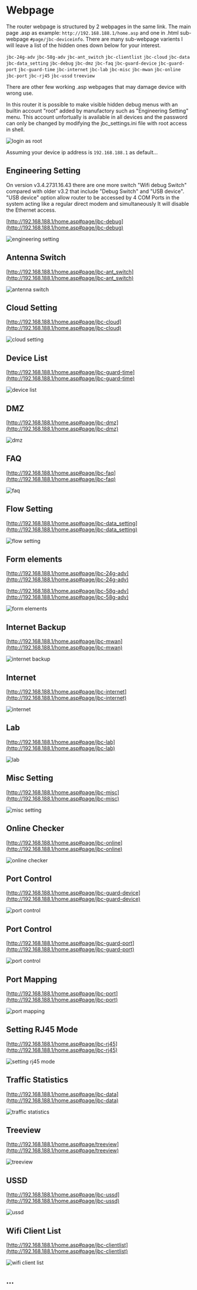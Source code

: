 # Webpage

The router webpage is structured by 2 webpages in the same link. The main page .asp as example: `http://192.168.188.1/home.asp` and one in .html sub-webpage `#page/jbc-deviceinfo`.
There are many sub-webpage varients I will leave a list of the hidden ones down below for your interest. 

`jbc-24g-adv` `jbc-58g-adv` `jbc-ant_switch` `jbc-clientlist` `jbc-cloud` `jbc-data` `jbc-data_setting` `jbc-debug` `jbc-dmz` `jbc-faq` `jbc-guard-device` `jbc-guard-port` `jbc-guard-time` `jbc-internet` `jbc-lab` `jbc-misc` `jbc-mwan` `jbc-online` `jbc-port` `jbc-rj45` `jbc-ussd` `treeview`

There are other few working .asp webpages that may damage device with wrong use.

In this router it is possible to make visible hidden debug menus with an builtin account "root" added by manufactory such as "Engineering Setting" menu. This account unfortually is available in all devices and the password can only be changed by modifying the jbc_settings.ini file with root access in shell.

![login as root](https://github.com/leandroadonis86/5G-CPE_NR500-EA-Router/blob/main/Secrets/Webpage/login_asroot.png)

Assuming your device ip address is `192.168.188.1` as default...


## Engineering Setting 
On version v3.4.2731.16.43 there are one more switch "Wifi debug Switch" compared with older v3.2 that include "Debug Switch" and "USB device". 
"USB device" option allow router to be accessed by 4 COM Ports in the system acting like a regular direct modem and simultaneously It will disable the Ethernet access.

[http://192.168.188.1/home.asp#page/jbc-debug](http://192.168.188.1/home.asp#page/jbc-debug)

![engineering setting](https://github.com/leandroadonis86/5G-CPE_NR500-EA-Router/blob/main/Secrets/Webpage/engineering_setting_jbc-debug.png)


## Antenna Switch
[http://192.168.188.1/home.asp#page/jbc-ant_switch](http://192.168.188.1/home.asp#page/jbc-ant_switch)

![antenna switch](https://github.com/leandroadonis86/5G-CPE_NR500-EA-Router/blob/main/Secrets/Webpage/antenna_switch_jbc-ant_switch.png)


## Cloud Setting 
[http://192.168.188.1/home.asp#page/jbc-cloud](http://192.168.188.1/home.asp#page/jbc-cloud)

![cloud setting](https://github.com/leandroadonis86/5G-CPE_NR500-EA-Router/blob/main/Secrets/Webpage/cloud_setting_jbc-cloud.png)


## Device List 
[http://192.168.188.1/home.asp#page/jbc-guard-time](http://192.168.188.1/home.asp#page/jbc-guard-time)

![device list](https://github.com/leandroadonis86/5G-CPE_NR500-EA-Router/blob/main/Secrets/Webpage/device_list_jbc-guard-time.png)


## DMZ 
[http://192.168.188.1/home.asp#page/jbc-dmz](http://192.168.188.1/home.asp#page/jbc-dmz)

![dmz](https://github.com/leandroadonis86/5G-CPE_NR500-EA-Router/blob/main/Secrets/Webpage/dmz_jbc-dmz.png)


## FAQ 
[http://192.168.188.1/home.asp#page/jbc-faq](http://192.168.188.1/home.asp#page/jbc-faq)

![faq](https://github.com/leandroadonis86/5G-CPE_NR500-EA-Router/blob/main/Secrets/Webpage/faq_jbc-faq.png)


## Flow Setting 
[http://192.168.188.1/home.asp#page/jbc-data_setting](http://192.168.188.1/home.asp#page/jbc-data_setting)

![flow setting](https://github.com/leandroadonis86/5G-CPE_NR500-EA-Router/blob/main/Secrets/Webpage/flow_setting_jbc-data_setting.png)


## Form elements 
[http://192.168.188.1/home.asp#page/jbc-24g-adv](http://192.168.188.1/home.asp#page/jbc-24g-adv)

[http://192.168.188.1/home.asp#page/jbc-58g-adv](http://192.168.188.1/home.asp#page/jbc-58g-adv)

![form elements](https://github.com/leandroadonis86/5G-CPE_NR500-EA-Router/blob/main/Secrets/Webpage/form_elements_jbc-24g-adv_jbc-58g-adv.png)


## Internet Backup 
[http://192.168.188.1/home.asp#page/jbc-mwan](http://192.168.188.1/home.asp#page/jbc-mwan)

![internet backup](https://github.com/leandroadonis86/5G-CPE_NR500-EA-Router/blob/main/Secrets/Webpage/internet_backup_jbc-mwan.png)


## Internet 
[http://192.168.188.1/home.asp#page/jbc-internet](http://192.168.188.1/home.asp#page/jbc-internet)

![internet](https://github.com/leandroadonis86/5G-CPE_NR500-EA-Router/blob/main/Secrets/Webpage/internet_jbc-internet.png)


## Lab 
[http://192.168.188.1/home.asp#page/jbc-lab](http://192.168.188.1/home.asp#page/jbc-lab)

![lab](https://github.com/leandroadonis86/5G-CPE_NR500-EA-Router/blob/main/Secrets/Webpage/lab_jbc-lab.png)


## Misc Setting 
[http://192.168.188.1/home.asp#page/jbc-misc](http://192.168.188.1/home.asp#page/jbc-misc)

![misc setting](https://github.com/leandroadonis86/5G-CPE_NR500-EA-Router/blob/main/Secrets/Webpage/misc_setting_jbc-misc.png)


## Online Checker 
[http://192.168.188.1/home.asp#page/jbc-online](http://192.168.188.1/home.asp#page/jbc-online)

![online checker](https://github.com/leandroadonis86/5G-CPE_NR500-EA-Router/blob/main/Secrets/Webpage/online_checker_jbc-online.png)


## Port Control 
[http://192.168.188.1/home.asp#page/jbc-guard-device](http://192.168.188.1/home.asp#page/jbc-guard-device)

![port control](https://github.com/leandroadonis86/5G-CPE_NR500-EA-Router/blob/main/Secrets/Webpage/port_control_jbc-guard-device.png)


## Port Control 
[http://192.168.188.1/home.asp#page/jbc-guard-port](http://192.168.188.1/home.asp#page/jbc-guard-port)

![port control](https://github.com/leandroadonis86/5G-CPE_NR500-EA-Router/blob/main/Secrets/Webpage/port_control_jbc-guard-port.png)


## Port Mapping 
[http://192.168.188.1/home.asp#page/jbc-port](http://192.168.188.1/home.asp#page/jbc-port)

![port mapping](https://github.com/leandroadonis86/5G-CPE_NR500-EA-Router/blob/main/Secrets/Webpage/port_mapping_jbc-port.png)


## Setting RJ45 Mode 
[http://192.168.188.1/home.asp#page/jbc-rj45](http://192.168.188.1/home.asp#page/jbc-rj45)

![setting rj45 mode](https://github.com/leandroadonis86/5G-CPE_NR500-EA-Router/blob/main/Secrets/Webpage/setting_rj45_mode_jbc-rj45.png)


## Traffic Statistics 
[http://192.168.188.1/home.asp#page/jbc-data](http://192.168.188.1/home.asp#page/jbc-data)

![traffic statistics](https://github.com/leandroadonis86/5G-CPE_NR500-EA-Router/blob/main/Secrets/Webpage/traffic_statistics_jbc-data.png)


## Treeview 
[http://192.168.188.1/home.asp#page/treeview](http://192.168.188.1/home.asp#page/treeview)

![treeview](https://github.com/leandroadonis86/5G-CPE_NR500-EA-Router/blob/main/Secrets/Webpage/treeview.png)


## USSD 
[http://192.168.188.1/home.asp#page/jbc-ussd](http://192.168.188.1/home.asp#page/jbc-ussd)

![ussd](https://github.com/leandroadonis86/5G-CPE_NR500-EA-Router/blob/main/Secrets/Webpage/ussd_jbc-ussd.png)


## Wifi Client List 
[http://192.168.188.1/home.asp#page/jbc-clientlist](http://192.168.188.1/home.asp#page/jbc-clientlist)

![wifi client list](https://github.com/leandroadonis86/5G-CPE_NR500-EA-Router/blob/main/Secrets/Webpage/wifi_client_list_jbc-clientlist.png)




## ...




















